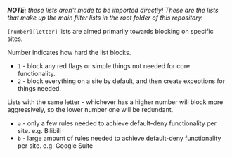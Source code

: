 _**NOTE**: these lists aren't made to be imported directly! These are the lists that make up the main filter lists in the root folder of this repository._

`[number][letter]` lists are aimed primarily towards blocking on specific sites.

Number indicates how hard the list blocks.
- `1` - block any red flags or simple things not needed for core functionality.
- `2` - block everything on a site by default, and then create exceptions for things needed.

Lists with the same letter - whichever has a higher number will block more aggressively, so the lower number one will be redundant.
- `a` - only a few rules needed to achieve default-deny functionality per site. e.g. Bilibili
- `b` - large amount of rules needed to achieve default-deny functionality per site. e.g. Google Suite